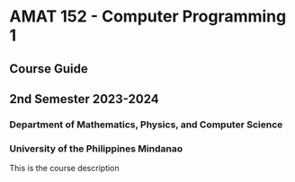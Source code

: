 # AMAT 152 - Computer Programming 1
## Course Guide
## 2nd Semester 2023-2024
### Department of Mathematics, Physics, and Computer Science
### University of the Philippines Mindanao

This is the course description